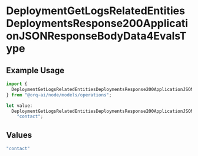 # DeploymentGetLogsRelatedEntitiesDeploymentsResponse200ApplicationJSONResponseBodyData4EvalsType

## Example Usage

```typescript
import {
  DeploymentGetLogsRelatedEntitiesDeploymentsResponse200ApplicationJSONResponseBodyData4EvalsType,
} from "@orq-ai/node/models/operations";

let value:
  DeploymentGetLogsRelatedEntitiesDeploymentsResponse200ApplicationJSONResponseBodyData4EvalsType =
    "contact";
```

## Values

```typescript
"contact"
```